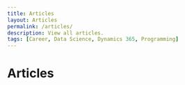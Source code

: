 ```yaml
---
title: Articles
layout: Articles
permalink: /articles/
description: View all articles.
tags: [Career, Data Science, Dynamics 365, Programming]
---
```


# Articles
